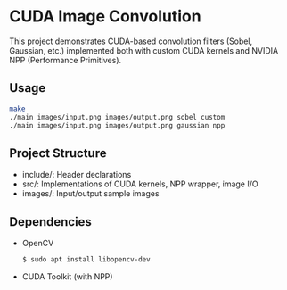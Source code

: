 # CUDA Image Convolution

This project demonstrates CUDA-based convolution filters (Sobel, Gaussian, etc.) implemented both with custom CUDA kernels and NVIDIA NPP (Performance Primitives).

## Usage

```bash
make
./main images/input.png images/output.png sobel custom
./main images/input.png images/output.png gaussian npp
```

## Project Structure

- include/: Header declarations
- src/: Implementations of CUDA kernels, NPP wrapper, image I/O
- images/: Input/output sample images

## Dependencies
- OpenCV
  ```bash
  $ sudo apt install libopencv-dev
  ```
- CUDA Toolkit (with NPP)
